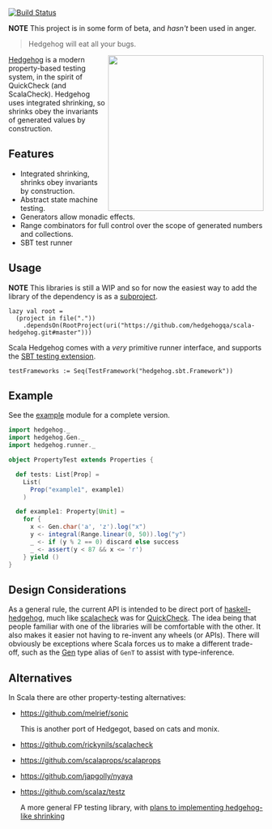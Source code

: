 [![Build Status](https://travis-ci.org/hedgehogqa/scala-hedgehog.svg?branch=master)](https://travis-ci.org/hedgehogqa/scala-hedgehog)

**NOTE** This project is in some form of beta, and _hasn't_ been used in anger.

> Hedgehog will eat all your bugs.

<img src="https://github.com/hedgehogqa/haskell-hedgehog/raw/master/img/hedgehog-logo.png" width="307" align="right"/>

[Hedgehog](http://hedgehog.qa/) is a modern property-based testing
system, in the spirit of QuickCheck (and ScalaCheck). Hedgehog uses integrated shrinking,
so shrinks obey the invariants of generated values by construction.


## Features

- Integrated shrinking, shrinks obey invariants by construction.
- Abstract state machine testing.
- Generators allow monadic effects.
- Range combinators for full control over the scope of generated numbers and collections.
- SBT test runner


## Usage

**NOTE** This libraries is still a WIP and so for now the easiest way to add the library
of the dependency is as a [subproject](https://www.scala-sbt.org/1.x/docs/Multi-Project.html).

```
lazy val root =
  (project in file("."))
    .dependsOn(RootProject(uri("https://github.com/hedgehogqa/scala-hedgehog.git#master")))
```

Scala Hedgehog comes with a _very_ primitive runner interface, and supports the
[SBT testing extension](https://www.scala-sbt.org/1.x/docs/Testing.html#Using+Extensions).

```
testFrameworks := Seq(TestFramework("hedgehog.sbt.Framework"))
```


## Example

See the [example](example/) module for a complete version.

```scala
import hedgehog._
import hedgehog.Gen._
import hedgehog.runner._

object PropertyTest extends Properties {

  def tests: List[Prop] =
    List(
      Prop("example1", example1)
    )

  def example1: Property[Unit] =
    for {
      x <- Gen.char('a', 'z').log("x")
      y <- integral(Range.linear(0, 50)).log("y")
      _ <- if (y % 2 == 0) discard else success
      _ <- assert(y < 87 && x <= 'r')
    } yield ()
}
```


## Design Considerations


As a general rule, the current API is intended to be direct port of
[haskell-hedgehog](https://github.com/hedgehogqa/haskell-hedgehog), much like
[scalacheck](https://github.com/rickynils/scalacheck) was for [QuickCheck](http://hackage.haskell.org/package/QuickCheck).
The idea being that people familiar with one of the libraries will be comfortable with the other.
It also makes it easier not having to re-invent any wheels (or APIs).
There will obviously be exceptions where Scala forces us to make a different trade-off, such as the
[Gen](src/main/scala/hedgehoge/Gen.scala) type alias of `GenT` to assist with type-inference.


## Alternatives

In Scala there are other property-testing alternatives:

- https://github.com/melrief/sonic

  This is another port of Hedgegot, based on cats and monix.

- https://github.com/rickynils/scalacheck
- https://github.com/scalaprops/scalaprops
- https://github.com/japgolly/nyaya
- https://github.com/scalaz/testz

  A more general FP testing library, with
  [plans to implementing hedgehog-like shrinking](https://github.com/scalaz/testz/issues/5)
